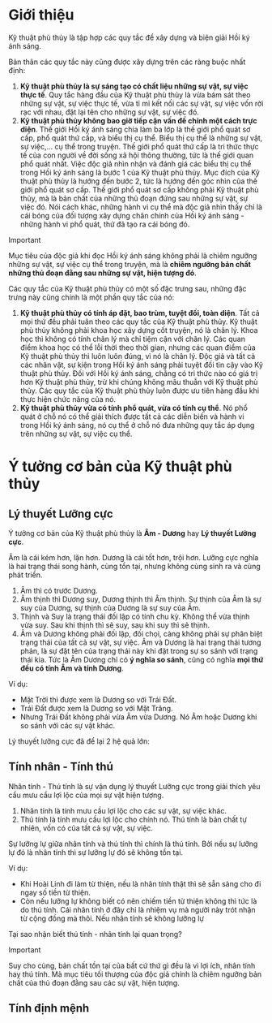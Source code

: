 # Giới thiệu

Kỹ thuật phù thủy là tập hợp các quy tắc để xây dựng và biện giải Hồi ký ánh sáng.

Bản thân các quy tắc này cũng được xây dựng trên các ràng buộc nhất định:

1. **Kỹ thuật phù thủy là sự sáng tạo có chất liệu những sự vật, sự việc thực tế**. Quy tắc hàng đầu của Kỹ thuật phù thủy là vừa bám sát theo những sự vật, sự việc thực tế, vừa tỉ mỉ kết nối các sự vật, sự việc vốn rời rạc với nhau, đặt lại tên cho những sự vật, sự việc đó.
2. **Kỹ thuật phù thủy không bao giờ tiếp cận vấn đề chính một cách trực diện**. Thế giới Hồi ký ánh sáng chia làm ba lớp là thế giới phổ quát sơ cấp, phổ quát thứ cấp, và biểu thị cụ thể. Biểu thị cụ thể là những sự vật, sự việc,... cụ thể trong truyện. Thế giới phổ quát thứ cấp là tri thức thực tế của con người về đời sống xã hội thông thường, tức là thế giới quan phổ quát nhất. Việc độc giả nhìn nhận và đánh giá các biểu thị cụ thể trong Hồi ký ánh sáng là bước 1 của Kỹ thuật phù thủy. Mục đích của Kỹ thuật phù thủy là hướng đến bước 2, tức là hướng đến góc nhìn của thế giới phổ quát sơ cấp. Thế giới phổ quát sơ cấp không phải Kỹ thuật phù thủy, mà là bản chất của những thủ đoạn đứng sau những sự vật, sự việc đó. Nói cách khác, những hành vi cụ thể mà độc giả nhìn thấy chỉ là cái bóng của đối tượng xây dựng chân chính của Hồi ký ánh sáng - những hành vi phổ quát, thứ đã tạo ra cái bóng đó.

>[!important]
>Mục tiêu của độc giả khi đọc Hồi ký ánh sáng không phải là chiêm ngưỡng những sự vật, sự việc cụ thể trong truyện, mà là **chiêm ngưỡng bản chất những thủ đoạn đằng sau những sự vật, hiện tượng đó**.

Các quy tắc của Kỹ thuật phù thủy có một số đặc trưng sau, những đặc trưng này cũng chính là một phần quy tắc của nó:

1. **Kỹ thuật phù thủy có tính áp đặt, bao trùm, tuyệt đối, toàn diện**. Tất cả mọi thứ đều phải tuân theo các quy tắc của Kỹ thuật phù thủy. Kỹ thuật phù thủy không phải khoa học xây dựng cốt truyện, nó là chân lý. Khoa học thì không có tính chân lý mà chỉ tiệm cận với chân lý. Các quan điểm khoa học có thể lỗi thời theo thời gian, nhưng các quan điểm của Kỹ thuật phù thủy thì luôn luôn đúng, vì nó là chân lý. Độc giả và tất cả các nhân vật, sự kiện trong Hồi ký ánh sáng phải tuyệt đối tin cậy vào Kỹ thuật phù thủy. Đối với Hồi ký ánh sáng, chẳng có tri thức nào có giá trị hơn Kỹ thuật phù thủy, trừ khi chúng không mâu thuẫn với Kỹ thuật phù thủy. Các quy tắc của Kỹ thuật phù thủy luôn được ưu tiên hàng đầu khi thực hiện chức năng của nó.
2. **Kỹ thuật phù thủy vừa có tính phổ quát, vừa có tính cụ thể**. Nó phổ quát ở chỗ nó có thể giải thích được tất cả các diễn biến và hành vi trong Hồi ký ánh sáng, nó cụ thể ở chỗ nó đưa những quy tắc áp dụng trên những sự vật, sự việc cụ thể.

# Ý tưởng cơ bản của Kỹ thuật phù thủy

## Lý thuyết Lưỡng cực

Ý tưởng cơ bản của Kỹ thuật phù thủy là **Âm - Dương** hay **Lý thuyết Lưỡng cực**.

Âm là cái kém hơn, lặn hơn. Dương là cái tốt hơn, trội hơn. Lưỡng cực nghĩa là hai trạng thái song hành, cùng tồn tại, nhưng không cùng sinh ra và cùng phát triển.

1. Âm thì có trước Dương.
2. Âm thịnh thì Dương suy, Dương thịnh thì Âm thịnh. Sự thịnh của Âm là sự suy của Dương, sự thịnh của Dương là sự suy của Âm.
3. Thịnh và Suy là trạng thái đối lập có tính chu kỳ. Không thể vừa thịnh vừa suy. Sau khi thịnh thì sẽ suy, sau khi suy thì sẽ thịnh.
4. Âm và Dương không phải đối lập, đối chọi, càng không phải sự phân biệt trạng thái của tất cả sự vật, sự việc. Âm và Dương là hai trạng thái tương phản, là sự đặt tên của trạng thái này khi đặt trong sự so sánh với trạng thái kia. Tức là Âm Dương chỉ có **ý nghĩa so sánh**, cũng có nghĩa **mọi thứ đều có tính Âm và tính Dương**.

Ví dụ:
- Mặt Trời thì được xem là Dương so với Trái Đất.
- Trái Đất được xem là Dương so với Mặt Trăng.
- Nhưng Trái Đất không phải vừa Âm vừa Dương. Nó Âm hoặc Dương khi so sánh với các sự vật khác.

Lý thuyết lưỡng cực đã để lại 2 hệ quả lớn:

## Tính nhân - Tính thú

Nhân tính - Thú tính là sự vận dụng lý thuyết Lưỡng cực trong giải thích yêu cầu mưu cầu lợi lộc của mọi sự vật hiện tượng.
1. Nhân tính là tính mưu cầu lợi lộc cho các sự vật, sự việc khác.
2. Thú tính là tính mưu cầu lợi lộc cho chính nó. Thú tính là bản chất tự nhiên, vốn có của tất cả sự vật, sự việc.

Sự lưỡng lự giữa nhân tính và thú tính thì chính là thú tính. Bởi nếu sự lưỡng lự đó là nhân tính thì sự lưỡng lự đó sẽ không tồn tại.

Ví dụ:
- Khi Hoài Linh đi làm từ thiện, nếu là nhân tính thật thì sẽ sẵn sàng cho đi ngay số tiền từ thiện.
- Còn nếu lưỡng lự không biết có nên chiếm tiền từ thiện không thì tức là do thú tính. Cái nhân tính ở đây chỉ là nhiệm vụ mà người này trót nhận từ cộng đồng mà thôi. Nếu nhân tính sẽ không lưỡng lự

Tại sao nhận biết thú tính - nhân tính lại quan trọng?
>[!IMPORTANT]
>Suy cho cùng, bản chất tồn tại của bất cứ thứ gì đều là vì lợi ích, nhân tính hay thú tính. Mà mục tiêu tối thượng của độc giả chính là chiêm ngưỡng bản chất của thủ đoạn đằng sau các sự vật, hiện tượng.

## Tính định mệnh









